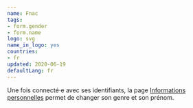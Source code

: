 ```yaml
---
name: Fnac
tags:
- form.gender
- form.name
logo: svg
name_in_logo: yes
countries:
- fr
updated: 2020-06-19
defaultLang: fr
---
```


Une fois connecté⋅e avec ses identifiants, la page [Informations personnelles](https://secure.fnac.com/account/personal-information)
permet de changer son genre et son prénom.

